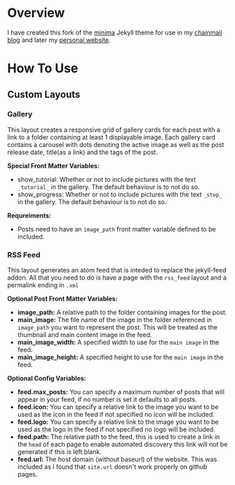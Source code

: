 # Overview

I have created this fork of the [minima](https://github.com/jekyll/minima) Jekyll theme for use in my [chainmail blog](https://moaatt2.github.io/test-blog/) and later my [personal website](https://www.dakotamckay.dev/).


# How To Use

## Custom Layouts

### Gallery

This layout creates a responsive grid of gallery cards for each post with a link to a folder containing at least 1 displayable image. 
Each gallery card contains a carousel with dots denoting the active image as well as the post release date, title(as a link) and the tags of the post.


**Special Front Matter Variables:**

* show_tutorial: Whether or not to include pictures with the text `_tutorial_` in the gallery. The default behaviour is to not do so.
* show_progress: Whether or not to include pictures with the text `_step_` in the gallery. The default behaviour is to not do so.


**Requreiments:**

* Posts need to have an `image_path` front matter variable defined to be included.

### RSS Feed

This layout generates an atom feed that is inteded to replace the jekyll-feed addon. All that you need to do is have a page with the `rss_feed` layout and a permalink ending in `.xml`

**Optional Post Front Matter Variables:**

* **image_path:** A relative path to the folder containing images for the post.
* **main_image:** The file name of the image in the folder referenced in `image_path` you want to represent the post. This will be treated as the thumbnail and main content image in the feed.
* **main_image_width:** A specified width to use for the `main image` in the feed.
* **main_image_height:** A specified height to use for the `main image` in the feed.


**Optional Config Variables:**

* **feed.max_posts:** You can specify a maximum number of posts that will appear in your feed, if no number is set it defaults to all posts.
* **feed.icon:** You can specify a relative link to the image you want to be used as the icon in the feed if not specified no icon will be included.
* **feed.logo:** You can specify a relative link to the image you want to be used as the logo in the feed if not specified no logo will be included.
* **feed.path:** The relative path to the feed, this is used to create a link in the `head` of each page to enable automated discovery this link will not be generated if this is left blank.
* **feed.url:** The host domain (without baseurl) of the website. This was included as I found that `site.url` doesn't work properly on github pages.
 